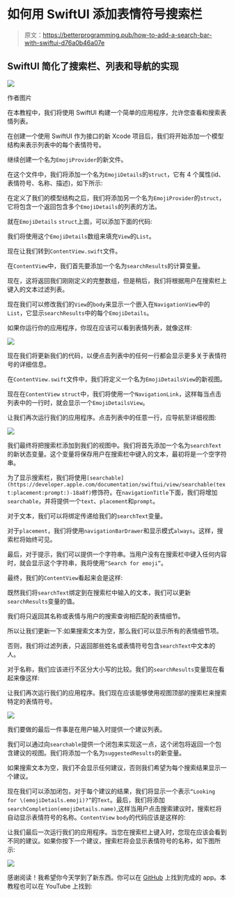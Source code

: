 # 如何用 SwiftUI 添加表情符号搜索栏

> 原文：<https://betterprogramming.pub/how-to-add-a-search-bar-with-swiftui-d76a0b46a07e>

## SwiftUI 简化了搜索栏、列表和导航的实现

![](img/ba38f074688d76efe053c27a01ecaeb1.png)

作者图片

在本教程中，我们将使用 SwiftUI 构建一个简单的应用程序，允许您查看和搜索表情列表。

在创建一个使用 SwiftUI 作为接口的新 Xcode 项目后，我们将开始添加一个模型结构来表示列表中的每个表情符号。

继续创建一个名为`EmojiProvider`的新文件。

在这个文件中，我们将添加一个名为`EmojiDetails`的`struct`，它有 4 个属性(id、表情符号、名称、描述)，如下所示:

在定义了我们的模型结构之后，我们将添加另一个名为`EmojiProvider`的`struct`，它将包含一个返回包含多个`EmojiDetails`的列表的方法。

就在`EmojiDetails` `struct`上面，可以添加下面的代码:

我们将使用这个`EmojiDetails`数组来填充`View`的`List`。

现在让我们转到`ContentView.swift`文件。

在`ContentView`中，我们首先要添加一个名为`searchResults`的计算变量。

现在，这将返回我们刚刚定义的完整数组，但是稍后，我们将根据用户在搜索栏上键入的文本过滤列表。

现在我们可以修改我们的`View`的`body`来显示一个嵌入在`NavigationView`中的`List`，它显示`searchResults`中的每个`EmojiDetails`。

如果你运行你的应用程序，你现在应该可以看到表情列表，就像这样:

![](img/d6489d77eac3393f6d5096c888e0eca8.png)

现在我们将更新我们的代码，以便点击列表中的任何一行都会显示更多关于表情符号的详细信息。

在`ContentView.swift`文件中，我们将定义一个名为`EmojiDetailsView`的新视图。

现在在`ContentView` `struct`中，我们将使用一个`NavigationLink`，这样每当点击列表中的一行时，就会显示一个`EmojiDetailsView`。

让我们再次运行我们的应用程序。点击列表中的任意一行，应导航至详细视图:

![](img/222b0a288cebfb1119eeb3229eecb123.png)

我们最终将把搜索栏添加到我们的视图中。我们将首先添加一个名为`searchText`的新状态变量。这个变量将保存用户在搜索栏中键入的文本，最初将是一个空字符串。

为了显示搜索栏，我们将使用`[searchable](https://developer.apple.com/documentation/swiftui/view/searchable(text:placement:prompt:)-18a8f)`修饰符。在`navigationTitle`下面，我们将增加`searchable`，并将提供一个`text`、`placement`和`prompt`。

对于文本，我们可以将绑定传递给我们的`searchText`变量。

对于`placement`，我们将使用`navigationBarDrawer`和显示模式`always`。这样，搜索栏将始终可见。

最后，对于提示，我们可以提供一个字符串。当用户没有在搜索栏中键入任何内容时，就会显示这个字符串，我将使用`“Search for emoji”`。

最终，我们的`ContentView`看起来会是这样:

既然我们将`searchText`绑定到在搜索栏中输入的文本，我们可以更新`searchResults`变量的值。

我们将只返回其名称或表情与用户的搜索查询相匹配的表情细节。

所以让我们更新一下:如果搜索文本为空，那么我们可以显示所有的表情细节项。

否则，我们将过滤列表，只返回那些姓名或表情符号包含`searchText`中文本的人。

对于名称，我们应该进行不区分大小写的比较。我们的`searchResults`变量现在看起来像这样:

让我们再次运行我们的应用程序。我们现在应该能够使用视图顶部的搜索栏来搜索特定的表情符号。

![](img/80d5cb6dab1aa739f4f6762328d00076.png)

我们要做的最后一件事是在用户输入时提供一个建议列表。

我们可以通过向`searchable`提供一个闭包来实现这一点，这个闭包将返回一个包含建议的视图。我们将添加一个名为`suggestedResults`的新变量。

如果搜索文本为空，我们不会显示任何建议，否则我们希望为每个搜索结果显示一个建议。

现在我们可以添加闭包，对于每个建议的结果，我们将显示一个表示`“Looking for \(emojiDetails.emoji)?”`的`Text`。最后，我们将添加`searchCompletion(emojiDetails.name)`,这样当用户点击搜索建议时，搜索栏将自动显示表情符号的名称。`ContentView` `body`的代码应该是这样的:

让我们最后一次运行我们的应用程序。当您在搜索栏上键入时，您现在应该会看到不同的建议。如果你按下一个建议，搜索栏将会显示表情符号的名称，如下图所示:

![](img/39a532318022bce5d524b5e8ecf2cde5.png)

感谢阅读！我希望你今天学到了新东西。你可以在 [GitHub](https://github.com/apatronl/YouTube/tree/main/Emoji%20Search) 上找到完成的 app。本教程也可以在 YouTube 上找到: